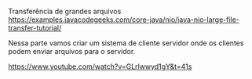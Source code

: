Transferência de grandes arquivos https://examples.javacodegeeks.com/core-java/nio/java-nio-large-file-transfer-tutorial/

Nessa parte vamos criar um sistema de cliente servidor onde os clientes podem enviar arquivos para o servidor.

https://www.youtube.com/watch?v=GLrlwwyd1gY&t=41s
